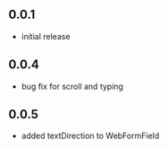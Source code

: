 ## 0.0.1

* initial release

## 0.0.4

* bug fix for scroll and typing

## 0.0.5

* added textDirection to WebFormField
